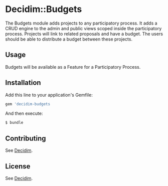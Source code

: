 # Decidim::Budgets
The Budgets module adds projects to any participatory process. It adds a CRUD engine to the admin and public views scoped inside the participatory process. Projects will link to related proposals and have a budget. The users should be able to distribute a budget between these projects.

## Usage
Budgets will be available as a Feature for a Participatory Process.

## Installation
Add this line to your application's Gemfile:

```ruby
gem 'decidim-budgets
```

And then execute:
```bash
$ bundle
```

## Contributing
See [Decidim](https://github.com/AjuntamentdeBarcelona/decidim).

## License
See [Decidim](https://github.com/AjuntamentdeBarcelona/decidim).
